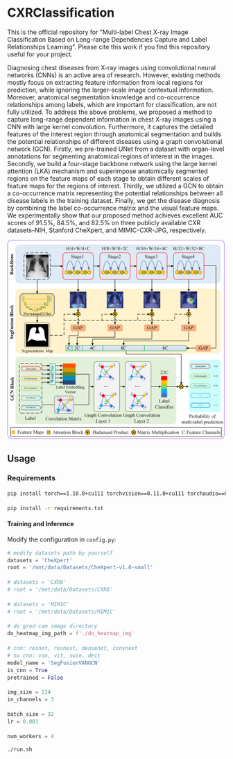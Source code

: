 # CXRClassification

This is the official repository for "Multi-label Chest X-ray Image Classification Based on Long-range Dependencies Capture and Label Relationships Learning". Please cite this work if you find this repository useful for your project.


Diagnosing chest diseases from X-ray images using convolutional neural networks (CNNs) is an active area of research. However, existing methods mostly focus on extracting feature information from local regions for prediction, while ignoring the larger-scale image contextual information. Moreover, anatomical segmentation knowledge and co-occurrence relationships among labels, which are important for classification, are not fully utilized. To address the above problems, we proposed a method to capture long-range dependent information in chest X-ray images using a CNN with large kernel convolution. Furthermore, it captures the detailed features of the interest region through anatomical segmentation and builds the potential relationships of different diseases using a graph convolutional network (GCN). Firstly, we pre-trained UNet from a dataset with organ-level annotations for segmenting anatomical regions of interest in the images. Secondly, we build a four-stage backbone network using the large kernel attention (LKA) mechanism and superimpose anatomically segmented regions on the feature maps of each stage to obtain different scales of feature maps for the regions of interest. Thirdly, we utilized a GCN to obtain a co-occurrence matrix representing the potential relationships between all disease labels in the training dataset. Finally, we get the disease diagnosis by combining the label co-occurrence matrix and the visual feature maps. We experimentally show that our proposed method achieves excellent AUC scores of 91.5%, 84.5%, and 82.5% on three publicly available CXR datasets–NIH, Stanford CheXpert, and MIMIC-CXR-JPG, respectively.


![](network.png)


## Usage

### Requirements

```bash
pip install torch==1.10.0+cu111 torchvision==0.11.0+cu111 torchaudio==0.10.0 -f https://download.pytorch.org/whl/torch_stable.html

pip install -r requirements.txt
```


#### Training and Inference

Modify the configuration in `config.py`:

```python
# modify datasets path by yourself
datasets = 'CheXpert'
root = '/mnt/data/Datasets/CheXpert-v1.0-small'

# datasets = 'CXR8'
# root = '/mnt/data/Datasets/CXR8'

# datasets = 'MIMIC'
# root = '/mnt/data/Datasets/MIMIC'

# do grad-cam image directory
do_heatmap_img_path = f'./do_heatmap_img'

# cnn: resnet, resnest, densenet, convnext
# no cnn: van, vit, swin, deit
model_name = 'SegFusionVANGCN'
is_cnn = True
pretrained = False

img_size = 224
in_channels = 3

batch_size = 32
lr = 0.001

num_workers = 4
```


```bash
./run.sh
```


